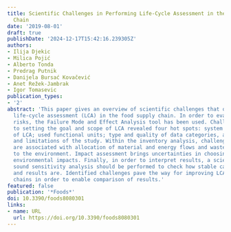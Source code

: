 ```yaml
---
title: Scientific Challenges in Performing Life-Cycle Assessment in the Food Supply
  Chain
date: '2019-08-01'
draft: true
publishDate: '2024-12-17T15:42:16.239305Z'
authors:
- Ilija Djekic
- Milica Pojić
- Alberto Tonda
- Predrag Putnik
- Danijela Bursać Kovačević
- Anet Režek-Jambrak
- Igor Tomasevic
publication_types:
- '2'
abstract: 'This paper gives an overview of scientific challenges that occur when performing
  life-cycle assessment (LCA) in the food supply chain. In order to evaluate these
  risks, the Failure Mode and Effect Analysis tool has been used. Challenges related
  to setting the goal and scope of LCA revealed four hot spots: system boundaries
  of LCA; used functional units; type and quality of data categories, and main assumptions
  and limitations of the study. Within the inventory analysis, challenging issues
  are associated with allocation of material and energy flows and waste streams released
  to the environment. Impact assessment brings uncertainties in choosing appropriate
  environmental impacts. Finally, in order to interpret results, a scientifically
  sound sensitivity analysis should be performed to check how stable calculations
  and results are. Identified challenges pave the way for improving LCA of food supply
  chains in order to enable comparison of results.'
featured: false
publication: '*Foods*'
doi: 10.3390/foods8080301
links:
- name: URL
  url: https://doi.org/10.3390/foods8080301
---
```


